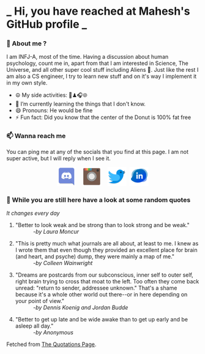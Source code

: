 # **_ Hi, you have reached at Mahesh's GitHub profile _**
### 🌸 About me ?
I am INFJ-A, most of the time. Having a discussion about human psychology, count me in, apart from that I am interested in Science, The Universe, and all other super cool stuff including Aliens 🤫. Just like the rest I am also a CS engineer, I try to learn new stuff and on it's way I implement it in my own style. 
- ☮ My side activities: 🎨♟🎧🌐
- 🌱 I’m currently learning the things that I don't know.
- 😄 Pronouns: He would be fine
- ⚡ Fun fact: Did you know that the center of the Donut is 100% fat free

### 📫 Wanna reach me
You can ping me at any of the socials that you find at this page. I am not super active, but I will reply when I see it.
<p align="center">
<a href="https://discordapp.com/users/733328856957714472"><img src="./Assets/Papirus-Team-Papirus-Apps-Discord.svg" height="50px" width="50px" ></a>&nbsp; &nbsp;  
<a href ="https://instagram.com/obl1v_on"><img src="./Assets/Papirus-Team-Papirus-Apps-Instagram.svg" height="50px" width="50px" ></a>&nbsp;  &nbsp; 
<a href ="https://twitter.com/MaheshN2000"><img src="./Assets/Papirus-Team-Papirus-Apps-Twitter.svg" height ="50px" width="50px" ></a>&nbsp;
<a href ="https://www.linkedin.com/in/mahesh-nakkireddy-85aa7b176/"><img src="./Assets/in.png" height ="50px" width="50px" ></a>

</p>



### 🔰 While you are still here have a look at some random quotes
*It changes every day*

<!-- BLOG-POST-LIST:START -->
 1.  "Better to look weak and be strong than to look strong and be weak." <br> &emsp;&emsp;&emsp; <i>-by Laura Moncur</i> 

 2.  "This is pretty much what journals are all about, at least to me. I knew as I wrote them that even though they provided an excellent place for brain (and heart, and psyche) dump, they were mainly a map of me." <br> &emsp;&emsp;&emsp; <i>-by Colleen Wainwright</i> 

 3.  "Dreams are postcards from our subconscious, inner self to outer self, right brain trying to cross that moat to the left. Too often they come back unread: "return to sender, addressee unknown." That's a shame because it's a whole other world out there--or in here depending on your point of view." <br> &emsp;&emsp;&emsp; <i>-by Dennis Koenig and Jordan Budde</i> 

 4.  "Better to get up late and be wide awake than to get up early and be asleep all day." <br> &emsp;&emsp;&emsp; <i>-by Anonymous</i> 
<!-- BLOG-POST-LIST:END -->
Fetched from <a href="http://www.quotationspage.com/data/mqotd.rss"> The Quotations Page</a>.
<!-- The above quotes are fetched from " http://www.quotationspage.com/data/mqotd.rss " and the github action used was gautamkrishnar/blog-post-workflow@master -->
